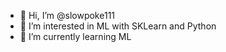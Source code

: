 - 👋 Hi, I’m @slowpoke111
- 👀 I’m interested in ML with SKLearn and Python
- 🌱 I’m currently learning ML
